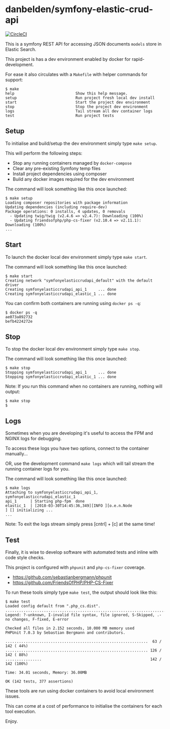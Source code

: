 # danbelden/symfony-elastic-crud-api

[![CircleCI](https://circleci.com/gh/danbelden/symfony-elastic-crud-api.svg?style=svg)](https://circleci.com/gh/danbelden/symfony-elastic-crud-api)

This is a symfony REST API for accessing JSON documents `models` store in Elastic Search.

This project is has a dev environment enabled by docker for rapid-development.

For ease it also circulates with a `Makefile` with helper commands for support:

```
$ make
help                           Show this help message.
setup                          Run project fresh local dev install
start                          Start the project dev environment
stop                           Stop the project dev environment
logs                           Tail stream all dev container logs
test                           Run project tests
```

## Setup

To initialise and build/setup the dev environment simply type `make setup`.

This will perform the following steps:

- Stop any running containers managed by `docker-compose`
- Clear any pre-existing Symfony temp files
- Install project dependencies using composer
- Build any docker images required for the dev environment

The command will look something like this once launched:

```
$ make setup
Loading composer repositories with package information
Updating dependencies (including require-dev)
Package operations: 0 installs, 4 updates, 0 removals
  - Updating twig/twig (v2.4.6 => v2.4.7): Downloading (100%)
  - Updating friendsofphp/php-cs-fixer (v2.10.4 => v2.11.1): Downloading (100%)
...
```

## Start

To launch the docker local dev environment simply type `make start`.

The command will look something like this once launched:

```
$ make start
Creating network "symfonyelasticcrudapi_default" with the default driver
Creating symfonyelasticcrudapi_api_1     ... done
Creating symfonyelasticcrudapi_elastic_1 ... done
```

You can confirm both containers are running using `docker ps -q`:

```
$ docker ps -q
ae073a892732
befb4224272e
```

## Stop

To stop the docker local dev environment simply type `make stop`.

The command will look something like this once launched:

```
$ make stop
Stopping symfonyelasticcrudapi_api_1     ... done
Stopping symfonyelasticcrudapi_elastic_1 ... done
```

Note: If you run this command when no containers are running, nothing will output:

```
$ make stop
$
```

## Logs

Sometimes when you are developing it's useful to access the FPM and NGINX logs for debugging.

To access these logs you have two options, connect to the container manually...

OR, use the development command `make logs` which will tail stream the running container logs for you.

The command will look something like this once launched:

```
$ make logs
Attaching to symfonyelasticcrudapi_api_1, symfonyelasticcrudapi_elastic_1
api_1      | Starting php-fpm  done
elastic_1  | [2018-03-30T14:45:36,349][INFO ][o.e.n.Node               ] [] initializing ...
...
```

Note: To exit the logs stream simply press [cntrl] + [c] at the same time!

## Test

Finally, it is wise to develop software with automated tests and inline with code style checks.

This project is configured with `phpunit` and `php-cs-fixer` coverage.

- https://github.com/sebastianbergmann/phpunit
- https://github.com/FriendsOfPHP/PHP-CS-Fixer

To run these tools simply type `make test`, the output should look like this:

```
$ make test
Loaded config default from ".php_cs.dist".
................................................................................
Legend: ?-unknown, I-invalid file syntax, file ignored, S-Skipped, .-no changes, F-fixed, E-error

Checked all files in 2.152 seconds, 10.000 MB memory used
PHPUnit 7.0.3 by Sebastian Bergmann and contributors.

...............................................................  63 / 142 ( 44%)
............................................................... 126 / 142 ( 88%)
................                                                142 / 142 (100%)

Time: 34.01 seconds, Memory: 36.00MB

OK (142 tests, 377 assertions)
```

These tools are run using docker containers to avoid local environment issues.

This can come at a cost of performance to initialise the containers for each tool execution.

Enjoy.